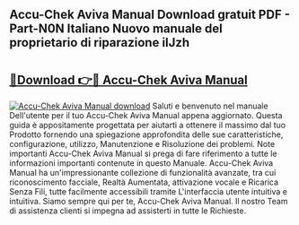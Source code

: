 ## Accu-Chek Aviva Manual Download gratuit PDF - Part-N0N Italiano Nuovo manuale del proprietario di riparazione iIJzh

# <h2><a href="http://dfg9hv.blite.top/?on=Accu-Chek+Aviva+Manual">🔗Download 👉🔴 Accu-Chek Aviva Manual</a></h2>

[![Accu-Chek Aviva Manual download](https://i.imgur.com/lujVjoI.png)](http://dfg9hv.blite.top/?on=Accu-Chek+Aviva+Manual)
Saluti e benvenuto nel manuale Dell'utente per il tuo Accu-Chek Aviva Manual appena aggiornato. Questa guida è appositamente progettata per aiutarti a ottenere il massimo dal tuo Prodotto fornendo una spiegazione approfondita delle sue caratteristiche, configurazione, utilizzo, Manutenzione e Risoluzione dei problemi. Note importanti Accu-Chek Aviva Manual si prega di fare riferimento a tutte le informazioni importanti contenute in questo Manuale. Accu-Chek Aviva Manual ha un'impressionante collezione di funzionalità avanzate, tra cui riconoscimento facciale, Realtà Aumentata, attivazione vocale e Ricarica Senza Fili, tutte facilmente accessibili tramite L'interfaccia utente intuitiva e intuitiva. Siamo sempre qui per te, Accu-Chek Aviva Manual. Il nostro Team di assistenza clienti si impegna ad assisterti in tutte le Richieste.
